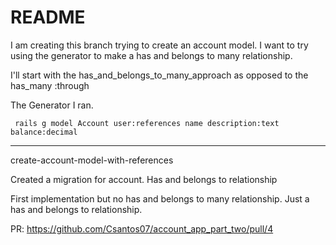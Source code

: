 # README

I am creating this branch trying to create an account model.
I want to try using the generator to make a has and belongs to many
relationship.

I'll start with the has_and_belongs_to_many_approach as opposed
to the has_many :through

The Generator I ran.

` rails g model Account user:references name description:text balance:decimal`

---

create-account-model-with-references

Created a migration for account.
Has and belongs to relationship

First implementation but no has and belongs to many relationship. Just a has and belongs to relationship.

PR: https://github.com/Csantos07/account_app_part_two/pull/4
